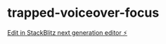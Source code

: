 # trapped-voiceover-focus

[Edit in StackBlitz next generation editor ⚡️](https://stackblitz.com/~/github.com/nagashimam/trapped-voiceover-focus)
